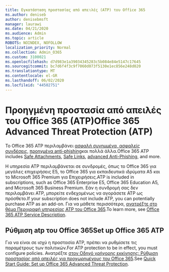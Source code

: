 ```yaml
---
title: Εγκατάσταση προστασίας από απειλές (ATP) του Office 365
ms.author: deniseb
author: denisebmsft
manager: laurawi
ms.date: 04/21/2020
ms.audience: Admin
ms.topic: article
ROBOTS: NOINDEX, NOFOLLOW
localization_priority: Normal
ms.collection: Admin_O365
ms.custom: 3100021
ms.openlocfilehash: d7d983e1a39034345283c5b084e84e5147c17645
ms.sourcegitcommit: bc7d6f4f3c9f7060d073f5130e1ec856e248d020
ms.translationtype: MT
ms.contentlocale: el-GR
ms.lasthandoff: 06/02/2020
ms.locfileid: "44502751"
---
```

# <a name="office-365-advanced-threat-protection-atp"></a><span data-ttu-id="e67e8-102">Προηγμένη προστασία από απειλές του Office 365 (ATP)</span><span class="sxs-lookup"><span data-stu-id="e67e8-102">Office 365 Advanced Threat Protection (ATP)</span></span>

<span data-ttu-id="e67e8-103">Το Office 365 ATP περιλαμβάνει [ασφαλή συνημμένα, ασφαλείς](https://docs.microsoft.com/microsoft-365/security/office-365-security/atp-safe-attachments) [συνδέσεις,](https://docs.microsoft.com/microsoft-365/security/office-365-security/atp-safe-links) [προηγμένα anti-phishing](https://docs.microsoft.com/microsoft-365/security/office-365-security/atp-anti-phishing)και πολλά άλλα.</span><span class="sxs-lookup"><span data-stu-id="e67e8-103">Office 365 ATP includes [Safe Attachments](https://docs.microsoft.com/microsoft-365/security/office-365-security/atp-safe-attachments), [Safe Links](https://docs.microsoft.com/microsoft-365/security/office-365-security/atp-safe-links), [advanced Anti-Phishing](https://docs.microsoft.com/microsoft-365/security/office-365-security/atp-anti-phishing), and more.</span></span> 

<span data-ttu-id="e67e8-104">Η υπηρεσία ATP περιλαμβάνεται σε συνδρομές, όπως το Office 365 για μεγάλες επιχειρήσεις E5, το Office 365 για εκπαιδευτικά ιδρύματα A5 και το Microsoft 365 Premium για Επιχειρήσεις.</span><span class="sxs-lookup"><span data-stu-id="e67e8-104">ATP is included in subscriptions, such as Office 365 Enterprise E5, Office 365 Education A5, and Microsoft 365 Business Premium.</span></span> <span data-ttu-id="e67e8-105">Εάν η συνδρομή σας δεν περιλαμβάνει ATP, μπορείτε ενδεχομένως να αγοράσετε ATP ως πρόσθετο.</span><span class="sxs-lookup"><span data-stu-id="e67e8-105">If your subscription does not include ATP, you can potentially purchase ATP as an add-on.</span></span> <span data-ttu-id="e67e8-106">Για να μάθετε περισσότερα, [ανατρέξτε στο θέμα Περιγραφή υπηρεσίας ATP του Office 365](https://docs.microsoft.com/office365/servicedescriptions/office-365-advanced-threat-protection-service-description).</span><span class="sxs-lookup"><span data-stu-id="e67e8-106">To learn more, see [Office 365 ATP Service Description](https://docs.microsoft.com/office365/servicedescriptions/office-365-advanced-threat-protection-service-description).</span></span>

## <a name="set-up-office-365-atp"></a><span data-ttu-id="e67e8-107">Ρύθμιση atp του Office 365</span><span class="sxs-lookup"><span data-stu-id="e67e8-107">Set up Office 365 ATP</span></span>

<span data-ttu-id="e67e8-108">Για να είναι σε ισχύ η προστασία ATP, πρέπει να ρυθμίσετε τις παραμέτρους των πολιτικών.</span><span class="sxs-lookup"><span data-stu-id="e67e8-108">For ATP protection to be in effect, you must configure policies.</span></span> <span data-ttu-id="e67e8-109">Ανατρέξτε [στον Οδηγό γρήγορης εκκίνησης: Ρύθμιση προστασίας από απειλές για προχωρημένους του Office 365](https://docs.microsoft.com/office365/securitycompliance/checklist-atp-setup).</span><span class="sxs-lookup"><span data-stu-id="e67e8-109">See [Quick Start Guide: Set up Office 365 Advanced Threat Protection](https://docs.microsoft.com/office365/securitycompliance/checklist-atp-setup).</span></span>

